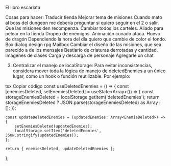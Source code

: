 El libro escarlata

Cosas para hacer:
Traducir tienda
Mejorar tema de misiones
Cuando mato al boss del dungeon me debería preguntar si quiero seguir en el 2 o salir.
Que las misiones den recompenza.
Cambiar todos los carteles.
Aliado para pelear en la tienda
Dropeo de enemigos.
Animación cunado ataca.
Huevo de dragón
Dependiendo la hora del día quiero que cambie de color el fondo.
Box dialog design rpg
Mailbox
Cambiar el diseño de las misiones, que sea parecido a de los mensajes
Bestiario de criaturas derrotadas y cantidad.
Imágenes de clases
Carga y descarga de personaje
Agregarle un chat



3. Centralizar el manejo de localStorage:
Para evitar inconsistencias, considera mover toda la lógica de manejo de deletedEnemies a un único lugar, como un hook o función reutilizable. Por ejemplo:

tsx
Copiar código
const useDeletedEnemies = () => {
    const [enemiesDeleted, setEnemiesDeleted] = useState<Array<EnemieDeleted>>(() => {
        const storageEnemiesDeleted = localStorage.getItem('deletedEnemies');
        return storageEnemiesDeleted ? JSON.parse(storageEnemiesDeleted) as Array<EnemieDeleted> : [];
    });

    const updateDeletedEnemies = (updatedEnemies: Array<EnemieDeleted>) => {
        setEnemiesDeleted(updatedEnemies);
        localStorage.setItem('deletedEnemies', JSON.stringify(updatedEnemies));
    };

    return { enemiesDeleted, updateDeletedEnemies };
};

